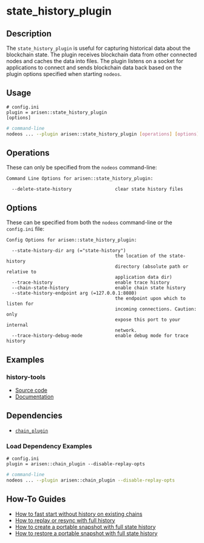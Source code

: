 # state_history_plugin

## Description

The `state_history_plugin` is useful for capturing historical data about the blockchain state. The plugin receives blockchain data from other connected nodes and caches the data into files. The plugin listens on a socket for applications to connect and sends blockchain data back based on the plugin options specified when starting `nodeos`.

## Usage

```console
# config.ini
plugin = arisen::state_history_plugin
[options]
```
```sh
# command-line
nodeos ... --plugin arisen::state_history_plugin [operations] [options]
```

## Operations

These can only be specified from the `nodeos` command-line:

```console
Command Line Options for arisen::state_history_plugin:

  --delete-state-history                clear state history files
```

## Options

These can be specified from both the `nodeos` command-line or the `config.ini` file:

```console
Config Options for arisen::state_history_plugin:

  --state-history-dir arg (="state-history")
                                        the location of the state-history 
                                        directory (absolute path or relative to
                                        application data dir)
  --trace-history                       enable trace history
  --chain-state-history                 enable chain state history
  --state-history-endpoint arg (=127.0.0.1:8080)
                                        the endpoint upon which to listen for 
                                        incoming connections. Caution: only 
                                        expose this port to your internal 
                                        network.
  --trace-history-debug-mode            enable debug mode for trace history
```

## Examples

### history-tools

  * [Source code](https://github.com/ARISEN/history-tools/)
  * [Documentation](https://arisen.github.io/history-tools/)

## Dependencies

* [`chain_plugin`](../chain_plugin/index.md)

### Load Dependency Examples

```console
# config.ini
plugin = arisen::chain_plugin --disable-replay-opts
```
```sh
# command-line
nodeos ... --plugin arisen::chain_plugin --disable-replay-opts
```

## How-To Guides

* [How to fast start without history on existing chains](10_how-to-fast-start-without-old-history.md)
* [How to replay or resync with full history](20_how-to-replay-or-resync-with-full-history.md)
* [How to create a portable snapshot with full state history](30_how-to-create-snapshot-with-full-history.md)
* [How to restore a portable snapshot with full state history](40_how-to-restore-snapshot-with-full-history.md)
